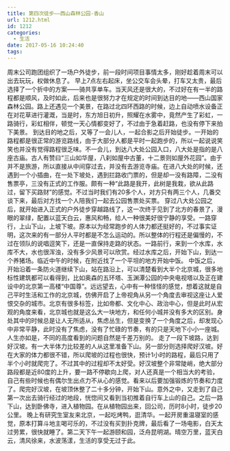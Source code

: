 ```yaml
---
title: 第四次徒步——西山森林公园-香山
url: 1212.html
id: 1212
categories:
  - 生活
date: 2017-05-16 10:24:40
tags:
---
```


周末公司跑团组织了一场户外徒步，前一段时间项目事情太多，刚好趁着周末可以出去玩玩，权做休息了。 早上7点左右起床，坐公交车会头晕，打车又太贵，最后选择了一个折中的方案——骑共享单车。当天风还是很大的，不过好在有一半的路程都是顺风，及时如此，后来也是很努力才在规定的时间到达目的地——西山国家森林公园。路上还遇见一个美景，在路过北四环西路的时候，边上自动喷水设备正在对花草进行灌溉，当是时，东方旭日初升，照耀在水雾中，竟然产生了彩虹，一路骑行，彩虹相伴，顿觉一天心情都变好了，不过由于急着赶路，也没有停下来拍下美景。 到达目的地之后，又等了一会儿人，一起合影之后开始徒步。一开始的路程都是很正常的游览路线，由于大部分人都是平时一起跑步的，所以一起说说笑笑也并没有觉得路程很乏味。不一会儿，到达八大处公园入口，八大处是指的是八座古庙。古人有赞曰“三山如华屋，八刹如屋中古董，十二景则如屋外花园”。由于并不是旅游，所以直接从中间穿过去，并没有去游览寺庙。在进八大处的时候，还遇到一个小插曲，在一处下坡处，遇到拦路收门票的，但是却一没有路障，二没有售票亭，三没有正式的工作服。颇有一种“此路是我开，此树是我栽，欲从此路过，留下买路财”的感觉。不过当时我们有20多个人，对方只有两三个人，几番交谈下来，最后对方找一个人陪我们一起去公园售票处买票。 穿过八大处公园之后，就开始进入正式的户外徒步穿越路线了，这一次终于见到了北方的春景了，漫眼的翠绿，配置以蓝天白云，惠风和畅，给人一种很美好很宁静的享受。一路穿行，上山下山，上坡下坡。原本以为经常跑步的人体力都还挺好的，不过事实证明，这次来的有一部分人平时都是不怎么运动的。所以整体的行程还是偏慢的，不过在领队的说唱逗笑下，还是一直保持走路的状态。一路前行，来到一个水库，水库不大，水也很浑浊，没有多少风景可以欣赏。经过水库之后，开始下山，到达一个养猪场。临近中午的时候，在附近找了一个平坦的地方开始中饭。 中饭之后，开始沿着一条防火道继续下山，站在路沿上，可以清楚看到大半个北京城，很多地标性建筑都可以看得到，比如奥森的五环塔、玉渊潭公园的中央电视塔以及正在建设中的北京第一高楼“中国尊”。远远望去，心中有一种怪怪的感觉，想着这就是自己平时生活和工作的北京城，仿佛开启了上帝视角从另一个角度去审视这座让人爱恨交杂的城市。北京有很多标签，比如帝都、文化中心、政治中心，但是此时从宏观的角度来看，北京城也就是这么大一块地方，和任何小城并没有多大的区别。身处其中的时候总是让人无所适从，焦虑丛生，但是变换了一个角度之后，却发现心中非常平静，此时没有了焦虑，没有了忙碌的节奏，有的只是天地下小小一座城。人生亦如是，不同的高度看到的问题自然是千差万别的。 走了一段下坡路，达到好汉坡。有一大半体力比较差的人从这里准备下山。另一部分则选择爬好汉坡。好在大家的体力都很不错，所以爬坡的过程也很快，预计1小时的路程，最后只用了半个小时就爬完了。不过其中的过程却不太好受。好汉坡整个非常陡峭，绝大部分路段都是近80度的上升，要一路不停歇向上爬，对人还真是一个相当大的考验，自己有些时候也有偶尔生出点力不从心的感觉。看来以后要加强锻炼的节奏和力度了。爬完好汉坡，在坡顶休整了二十多分钟，开始下山。意外之中，又走到了自己第一次出去骑行经过的地段，恍惚间又看到当初推着自行车上山的自己。之后一路下山，达到卧佛寺，进入植物园。在从植物园出来，回公司，历时8小时，徒步20公里。 晚上有研究生室友来北京，一起吃烤鸭，逛清华。一起开房重温寝室的感觉，原本打算斗地主喝可乐的，不过没有买到扑克牌，最后看了一场电影，白天太过劳累，很快就睡了。第二天下午一起游颐和园，泛舟昆明湖。晴空万里，蓝天白云，清风徐来，水波荡漾，生活的享受无过于此。